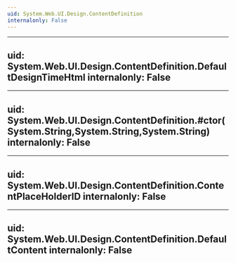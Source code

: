 ```yaml
---
uid: System.Web.UI.Design.ContentDefinition
internalonly: False
---
```


---
uid: System.Web.UI.Design.ContentDefinition.DefaultDesignTimeHtml
internalonly: False
---

---
uid: System.Web.UI.Design.ContentDefinition.#ctor(System.String,System.String,System.String)
internalonly: False
---

---
uid: System.Web.UI.Design.ContentDefinition.ContentPlaceHolderID
internalonly: False
---

---
uid: System.Web.UI.Design.ContentDefinition.DefaultContent
internalonly: False
---
